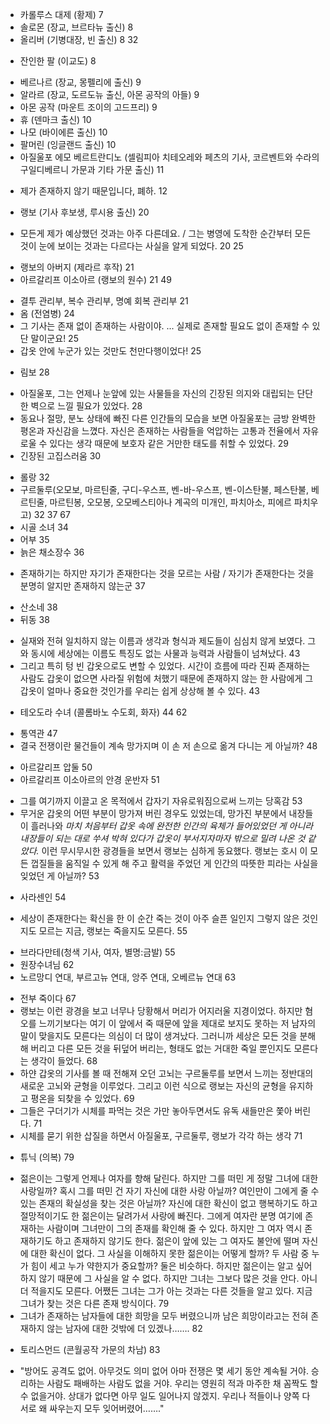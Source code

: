 - 카롤루스 대제 (황제) 7
- 솔로몬 (장교, 브르타뉴 출신) 8
- 올리버 (기병대장, 빈 출신) 8 32
* 잔인한 팔 (이교도) 8
- 베르나르 (장교, 몽펠리에 출신) 9
- 알라르 (장교, 도르도뉴 출신, 아몬 공작의 아들) 9
- 아몬 공작 (마운트 조이의 고드프리) 9
- 휴 (덴마크 출신) 10
- 나모 (바이에른 출신) 10
- 팔머린 (잉글랜드 출신) 10
- 아질울포 에모 베르트란디노 (셀림피아 치테오레와 페츠의 기사, 코르벤트와 수라의 구일디베르니 가문과 기타 가문 출신) 11
* 제가 존재하지 않기 때문입니다, 폐하. 12
- 랭보 (기사 후보생, 루시용 출신) 20
* 모든게 제가 예상했던 것과는 아주 다른데요. / 그는 병영에 도착한 순간부터 모든 것이 눈에 보이는 것과는 다르다는 사실을 알게 되었다. 20 25
- 랭보의 아버지 (제라르 후작) 21
- 아르갈리프 이소아르 (랭보의 원수) 21 49
* 결투 관리부, 복수 관리부, 명예 회복 관리부 21
* 옴 (전염병) 24
* 그 기사는 존재 없이 존재하는 사람이야. ... 실제로 존재할 필요도 없이 존재할 수 있단 말이군요! 25
* 갑옷 안에 누군가 있는 것만도 천만다행이었다! 25
+ 림보 28
* 아질울포, 그는 언제나 눈앞에 있는 사물들을 자신의 긴장된 의지와 대립되는 단단한 벽으로 느낄 필요가 있었다. 28
* 동요나 절망, 분노 상태에 빠진 다른 인간들의 모습을 보면 아질울포는 금방 완벽한 평온과 자신감을 느꼈다. 자신은 존재하는 사람들을 억압하는 고통과 전율에서 자유로울 수 있다는 생각 때문에 보호자 같은 거만한 태도를 취할 수 있었다. 29
* 긴장된 고집스러움 30
- 롤랑 32
- 구르둘루(오모보, 마르틴줄, 구디-우스프, 벤-바-우스프, 벤-이스탄불, 페스탄불, 베르틴줄, 마르틴봉, 오모봉, 오모베스티아나 계곡의 미개인, 파치아소, 피에르 파치우고) 32 37 67
- 시골 소녀 34
- 어부 35
- 늙은 채소장수 36
* 존재하기는 하지만 자기가 존재한다는 것을 모르는 사람 / 자기가 존재한다는 것을 분명히 알지만 존재하지 않는군 37
- 산소네 38
- 뒤동 38
* 실재와 전혀 일치하지 않는 이름과 생각과 형식과 제도들이 심심치 않게 보였다. 그와 동시에 세상에는 이름도 특징도 없는 사물과 능력과 사람들이 넘쳐났다. 43
* 그리고 특히 텅 빈 갑옷으로도 변할 수 있었다. 시간이 흐름에 따라 진짜 존재하는 사람도 갑옷이 없으면 사라질 위험에 처했기 때문에 존재하지 않는 한 사람에게 그 갑옷이 얼마나 중요한 것인가를 우리는 쉽게 상상해 볼 수 있다. 43
- 테오도라 수녀 (콜롬바노 수도회, 화자) 44 62
* 통역관 47
* 결국 전쟁이란 물건들이 계속 망가지며 이 손 저 손으로 옮겨 다니는 게 아닐까? 48
- 아르갈리프 압둘 50
- 아르갈리프 이소아르의 안경 운반자 51
* 그를 여기까지 이끌고 온 목적에서 갑자기 자유로워짐으로써 느끼는 당혹감 53
* 무거운 갑옷의 어떤 부분이 망가져 버린 경우도 있었는데, 망가진 부분에서 내장들이 흘러나와 _마치 처음부터 갑옷 속에 완전한 인간의 육체가 들어있었던 게 아니라 내장들이 되는 대로 쑤셔 박혀 있다가 갑옷이 부서지자마자 밖으로 밀려 나온 것 같았다._ 이런 무시무시한 광경들을 보면서 랭보는 심하게 동요했다. 랭보는 호시 이 모든 껍질들을 움직일 수 있게 해 주고 활력을 주었던 게 인간의 따뜻한 피라는 사실을 잊었던 게 아닐까? 53
- 사라센인 54
* 세상이 존재한다는 확신을 한 이 순간 죽는 것이 아주 슬픈 일인지 그렇지 않은 것인지도 모르는 지금, 랭보는 죽을지도 모른다. 55
- 브라다만테(청색 기사, 여자, 별명:금발) 55
- 원장수녀님 62
- 노르망디 연대, 부르고뉴 연대, 앙주 연대, 오베르뉴 연대 63
* 전부 죽이다 67
* 랭보는 이런 광경을 보고 너무나 당황해서 머리가 어지러울 지경이었다. 하지만 혐오를 느끼기보다는 여기 이 앞에서 죽 때문에 앞을 제대로 보지도 못하는 저 남자의 말이 맞을지도 모른다는 의심이 더 많이 생겨났다. 그러니까 세상은 모든 것을 분해해 버리고 다른 모든 것을 뒤덮어 버리는, 형태도 없는 거대한 죽일 뿐인지도 모른다는 생각이 들었다. 68
* 하얀 갑옷의 기사를 볼 때 전해져 오던 고뇌는 구르둘루를 보면서 느끼는 정반대의 새로운 고뇌와 균형을 이루었다. 그리고 이런 식으로 랭보는 자신의 균형을 유지하고 평온을 되찾을 수 있었다. 69
* 그들은 구더기가 시체를 파먹는 것은 가만 놓아두면서도 유독 새들만은 쫓아 버린다. 71
* 시체를 묻기 위한 삽질을 하면서 아질울포, 구르둘루, 랭보가 각각 하는 생각 71
+ 튜닉 (의복) 79
* 젊은이는 그렇게 언제나 여자를 향해 달린다. 하지만 그를 떠민 게 정말 그녀에 대한 사랑일까? 혹시 그를 떠민 건 자기 자신에 대한 사랑 아닐까? 여인만이 그에게 줄 수 있는 존재의 확실성을 찾는 것은 아닐까? 자신에 대한 확신이 없고 행복하기도 하고 절망적이기도 한 젊은이는 달려가서 사랑에 빠진다. 그에게 여자란 분명 여기에 존재하는 사람이며 그녀만이 그의 존재를 확인해 줄 수 있다. 하지만 그 여자 역시 존재하기도 하고 존재하지 않기도 한다. 젊은이 앞에 있는 그 여자도 불안에 떨며 자신에 대한 확신이 없다. 그 사실을 이해하지 못한 젊은이는 어떻게 할까? 두 사람 중 누가 힘이 세고 누가 약한지가 중요할까? 둘은 비슷하다. 하지만 젊은이는 알고 싶어 하지 않기 때문에 그 사실을 알 수 없다. 하지만 그녀는 그보다 많은 것을 안다. 아니 더 적을지도 모른다. 어쨌든 그녀는 그가 아는 것과는 다른 것들을 알고 있다. 지금 그녀가 찾는 것은 다른 존재 방식이다. 79
* 그녀가 존재하는 남자들에 대한 희망을 모두 버렸으니까 남은 희망이라고는 전혀 존재하지 않는 남자에 대한 것밖에 더 있겠나……. 82
- 토리스먼드 (콘월공작 가문의 차남) 83
* "방어도 공격도 없어. 아무것도 의미 없어 아마 전쟁은 몇 세기 동안 계속될 거야. 승리하는 사람도 패배하는 사람도 없을 거야. 우리는 영원히 적과 마주한 채 꼼짝도 할 수 없을거야. 상대가 없다면 아무 일도 일어나지 않겠지. 우리나 적들이나 양쪽 다 서로 왜 싸우는지 모두 잊어버렸어……."
